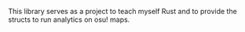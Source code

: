 This library serves as a project to teach myself Rust and to provide the structs to run analytics on osu! maps. 
